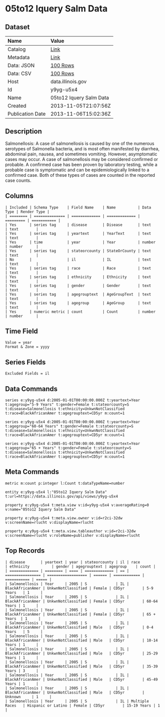 # 05to12 Iquery Salm Data

## Dataset

| Name | Value |
| :--- | :---- |
| Catalog | [Link](https://catalog.data.gov/dataset/05to12-iquery-salm-data-2485e) |
| Metadata | [Link](https://data.illinois.gov/api/views/y9yg-u5x4) |
| Data: JSON | [100 Rows](https://data.illinois.gov/api/views/y9yg-u5x4/rows.json?max_rows=100) |
| Data: CSV | [100 Rows](https://data.illinois.gov/api/views/y9yg-u5x4/rows.csv?max_rows=100) |
| Host | data.illinois.gov |
| Id | y9yg-u5x4 |
| Name | 05to12 Iquery Salm Data |
| Created | 2013-11-05T21:07:56Z |
| Publication Date | 2013-11-06T15:02:36Z |

## Description

Salmonellosis: A case of salmonellosis is caused by one of the numerous serotypes of Salmonella bacteria, and is most often manifested by diarrhea, abdominal pain, nausea, and sometimes vomiting. However, asymptomatic cases may occur. A case of salmonellosis may be considered confirmed or probable. A confirmed case has been proven by laboratory testing, while a probable case is symptomatic and can be epidemiologically linked to a confirmed case. Both of these types of cases are counted in the reported case counts.

## Columns

```ls
| Included | Schema Type    | Field Name    | Name          | Data Type | Render Type |
| ======== | ============== | ============= | ============= | ========= | =========== |
| Yes      | series tag     | disease       | Disease       | text      | text        |
| Yes      | series tag     | yeartext      | YearText      | text      | text        |
| Yes      | time           | year          | Year          | number    | number      |
| Yes      | series tag     | stateorcounty | StateOrCounty | text      | text        |
| No       |                | il            | IL            | text      | text        |
| Yes      | series tag     | race          | Race          | text      | text        |
| Yes      | series tag     | ethnicity     | Ethnicity     | text      | text        |
| Yes      | series tag     | gender        | Gender        | text      | text        |
| Yes      | series tag     | agegrouptext  | AgeGroupText  | text      | text        |
| Yes      | series tag     | agegroup      | AgeGroup      | text      | text        |
| Yes      | numeric metric | count         | Count         | number    | number      |
```

## Time Field

```ls
Value = year
Format & Zone = yyyy
```

## Series Fields

```ls
Excluded Fields = il
```

## Data Commands

```ls
series e:y9yg-u5x4 d:2005-01-01T00:00:00.000Z t:yeartext=Year t:agegroup="5-9 Years" t:gender=Female t:stateorcounty=S t:disease=Salmonellosis t:ethnicity=UnkwnNotClassified t:race=BlackAfricanAmer t:agegrouptext=CD5yr m:count=1

series e:y9yg-u5x4 d:2005-01-01T00:00:00.000Z t:yeartext=Year t:agegroup="60-64 Years" t:gender=Female t:stateorcounty=S t:disease=Salmonellosis t:ethnicity=UnkwnNotClassified t:race=BlackAfricanAmer t:agegrouptext=CD5yr m:count=1

series e:y9yg-u5x4 d:2005-01-01T00:00:00.000Z t:yeartext=Year t:agegroup="65 + Years" t:gender=Female t:stateorcounty=S t:disease=Salmonellosis t:ethnicity=UnkwnNotClassified t:race=BlackAfricanAmer t:agegrouptext=CD5yr m:count=1
```

## Meta Commands

```ls
metric m:count p:integer l:Count t:dataTypeName=number

entity e:y9yg-u5x4 l:"05to12 Iquery Salm Data" t:url=https://data.illinois.gov/api/views/y9yg-u5x4

property e:y9yg-u5x4 t:meta.view v:id=y9yg-u5x4 v:averageRating=0 v:name="05to12 Iquery Salm Data"

property e:y9yg-u5x4 t:meta.view.owner v:id=r2ci-32dw v:screenName=rlucht v:displayName=rlucht

property e:y9yg-u5x4 t:meta.view.tableauthor v:id=r2ci-32dw v:screenName=rlucht v:roleName=publisher v:displayName=rlucht
```

## Top Records

```ls
| disease       | yeartext | year | stateorcounty | il | race             | ethnicity          | gender | agegrouptext | agegroup    | count | 
| ============= | ======== | ==== | ============= | == | ================ | ================== | ====== | ============ | =========== | ===== | 
| Salmonellosis | Year     | 2005 | S             | IL | BlackAfricanAmer | UnkwnNotClassified | Female | CD5yr        | 5-9 Years   | 1     | 
| Salmonellosis | Year     | 2005 | S             | IL | BlackAfricanAmer | UnkwnNotClassified | Female | CD5yr        | 60-64 Years | 1     | 
| Salmonellosis | Year     | 2005 | S             | IL | BlackAfricanAmer | UnkwnNotClassified | Female | CD5yr        | 65 + Years  | 1     | 
| Salmonellosis | Year     | 2005 | S             | IL | BlackAfricanAmer | UnkwnNotClassified | Male   | CD5yr        | 0-4 Years   | 5     | 
| Salmonellosis | Year     | 2005 | S             | IL | BlackAfricanAmer | UnkwnNotClassified | Male   | CD5yr        | 10-14 Years | 1     | 
| Salmonellosis | Year     | 2005 | S             | IL | BlackAfricanAmer | UnkwnNotClassified | Male   | CD5yr        | 25-29 Years | 1     | 
| Salmonellosis | Year     | 2005 | S             | IL | BlackAfricanAmer | UnkwnNotClassified | Male   | CD5yr        | 35-39 Years | 3     | 
| Salmonellosis | Year     | 2005 | S             | IL | BlackAfricanAmer | UnkwnNotClassified | Male   | CD5yr        | 45-49 Years | 1     | 
| Salmonellosis | Year     | 2005 | S             | IL | BlackAfricanAmer | UnkwnNotClassified | Male   | CD5yr        | Unknown     | 1     | 
| Salmonellosis | Year     | 2005 | S             | IL | Multiple Races   | Hispanic or Latino | Female | CD5yr        | 15-19 Years | 1     | 
```